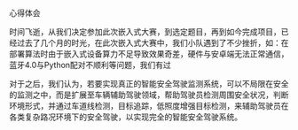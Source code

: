 心得体会

时间飞逝，从我们决定参加此次嵌入式大赛，到选定题目，再到如今完成项目，已经过去了几个月的时光，在此次嵌入式大赛中，我们小队遇到了不少挫折，如：在部署算法时由于嵌入式设备算力不足导致效果奇差，硬件与安卓端无法正常通信，蓝牙4.0与Python配对不顺利等问题，我们有过

对于之后，我们认为，若要实现真正的智能安全驾驶监测系统，可以不局限在安全的监测之中，而是扩展至车辆辅助驾驶领域，帮助驾驶员检测周围安全状况，判断环境形式，并通过车道线检测，目标追踪，低照度增强目标检测，来辅助驾驶员在各类复杂路况环境下的安全驾驶，以实现完全的智能安全驾驶系统。
